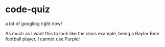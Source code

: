 # code-quiz

a lot of googling right now!

As much as I want this to look like the class example, being a Baylor Bear football player, I cannot use Purple!